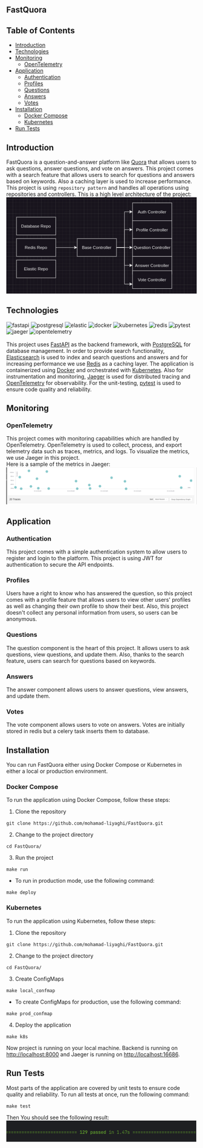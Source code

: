 ## FastQuora

## Table of Contents
- [Introduction](#introduction)
- [Technologies](#technologies)
- [Monitoring](#monitoring)
    - [OpenTelemetry](#opentelemetry)
- [Application](#application)
    - [Authentication](#authentication)
    - [Profiles](#profiles)
    - [Questions](#questions)
    - [Answers](#answers)
    - [Votes](#votes)
- [Installation](#installation)
    - [Docker Compose](#docker-compose)
    - [Kubernetes](#kubernetes)
- [Run Tests](#run-tests)

## Introduction
FastQuora is a question-and-answer platform like <a href="https://www.quora.com/">Quora</a> that allows users to ask questions, answer questions, and vote on answers.
This project comes with a search feature that allows users to search for questions and answers based on keywords. Also a caching layer is used to increase performance.
<br>
This project is using `repository pattern` and handles all operations using repositories and controllers.
This is a high level architecture of the project:
<img src="./images/structure.png">

## Technologies
<div>
  <img style="height:30px;" alt="fastapi" src="https://img.shields.io/badge/FastAPI-009688.svg?style=flat&logo=fastapi&logoColor=white">
  <img style="height:30px;" alt="postgresql" src="https://img.shields.io/badge/PostgreSQL-316192.svg?style=flat&logo=postgresql&logoColor=white">
  <img style="height:30px;" alt="elastic" src="https://img.shields.io/badge/Elasticsearch-005571.svg?style=flat&logo=elasticsearch&logoColor=white">
  <img style="height:30px;" alt="docker" src="https://img.shields.io/badge/Docker-2496ED.svg?style=flat&logo=docker&logoColor=white">
  <img style="height:30px;" alt="kubernetes" src="https://img.shields.io/badge/Kubernetes-326CE5.svg?style=flat&logo=kubernetes&logoColor=white">
  <img style="height:30px;" alt="redis" src="https://img.shields.io/badge/Redis-DC382D.svg?style=flat&logo=redis&logoColor=white">
  <img style="height:30px;" alt="pytest" src="https://img.shields.io/badge/Pytest-0A9EDC.svg?style=flat&logo=pytest&logoColor=white">
  <img style="height:30px;" alt="jaeger" src="https://img.shields.io/badge/Jaeger-FF6F00.svg?style=flat&logo=jaeger&logoColor=white">
  <img style="height:30px;" alt="opentelemetry" src="https://img.shields.io/badge/OpenTelemetry-FF6F00.svg?style=flat&logo=opentelemetry&logoColor=white">
</div>
<br>
This project uses <a href="https://fastapi.tiangolo.com/">FastAPI</a> as the backend framework, with <a href="https://www.postgresql.org/">PostgreSQL</a> for database management.
In order to provide search functionality, <a href="https://www.elastic.co/">Elasticsearch</a> is used to index and search questions and answers and for increasing performance we use <a href="https://redis.io/">Redis</a> as a caching layer.
The application is containerized using <a href="https://www.docker.com/">Docker</a> and orchestrated with <a href="https://kubernetes.io/">Kubernetes</a>.
Also for instrumentation and monitoring, <a href="https://www.jaegertracing.io/">Jaeger</a> is used for distributed tracing and <a href="https://opentelemetry.io/">OpenTelemetry</a> for observability.
For the unit-testing, <a href="https://docs.pytest.org/en/stable/">pytest</a> is used to ensure code quality and reliability.

## Monitoring

### OpenTelemetry
This project comes with monitoring capabilities which are handled by OpenTelemetry. OpenTelemetry is used to collect, process, and export telemetry data such as traces, metrics, and logs.
To visualize the metrics, we use Jaeger in this project.
<br>
Here is a sample of the metrics in Jaeger:
<br>
<img src="./images/jaeger.png">

## Application

### Authentication
This project comes with a simple authentication system to allow users to register and login to the platform.
This project is using JWT for authentication to secure the API endpoints.

### Profiles
Users have a right to know who has answered the question, so this project comes with a profile feature that allows users to view other users' profiles as well as changing their own profile to show their best.
Also, this project doesn't collect any personal information from users, so users can be anonymous.

### Questions
The question component is the heart of this project.
It allows users to ask questions, view questions, and update them. Also, thanks to the search feature, users can search for questions based on keywords.

### Answers
The answer component allows users to answer questions, view answers, and update them.

### Votes
The vote component allows users to vote on answers.
Votes are initially stored in redis but a celery task inserts them to database.

## Installation
You can run FastQuora either using Docker Compose or Kubernetes in either a local or production environment.

### Docker Compose
To run the application using Docker Compose, follow these steps:
1. Clone the repository
```shell
git clone https://github.com/mohamad-liyaghi/FastQuora.git
```
2. Change to the project directory
```shell
cd FastQuora/
```
3. Run the project
```shell
make run
```
* To run in production mode, use the following command:
```shell
make deploy
```

### Kubernetes
To run the application using Kubernetes, follow these steps:
1. Clone the repository
```shell
git clone https://github.com/mohamad-liyaghi/FastQuora.git
```
2. Change to the project directory
```shell
cd FastQuora/
```
3. Create ConfigMaps
```shell
make local_confmap
```
* To create ConfigMaps for production, use the following command:
```shell
make prod_confmap
```
4. Deploy the application
```shell
make k8s
```

Now project is running on your local machine.
Backend is running on <a href="http://localhost:8000">http://localhost:8000</a> and Jaeger is running on <a href="http://localhost:16686">http://localhost:16686</a>.

## Run Tests
Most parts of the application are covered by unit tests to ensure code quality and reliability.
To run all tests at once, run the following command:
```shell
make test
```

Then You should see the following result:
<br>
<img src="./images/test_result.png">

